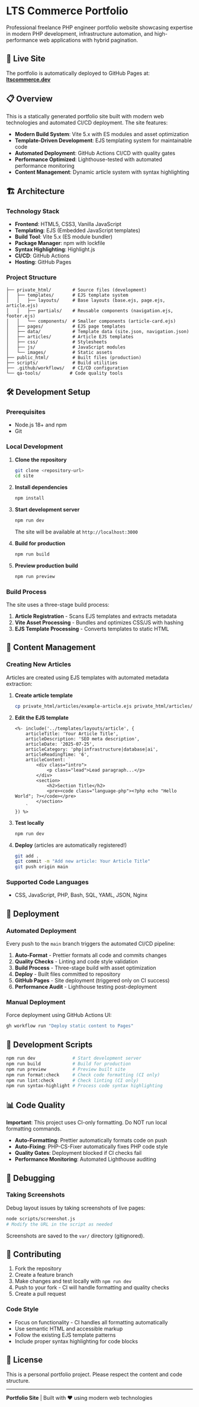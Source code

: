 # LTS Commerce Portfolio

Professional freelance PHP engineer portfolio website showcasing expertise in modern PHP development, infrastructure automation, and high-performance web applications with hybrid pagination.

## 🚀 Live Site

The portfolio is automatically deployed to GitHub Pages at: **[ltscommerce.dev](https://ltscommerce.dev)**

## 📋 Overview

This is a statically generated portfolio site built with modern web technologies and automated CI/CD deployment. The site features:

- **Modern Build System**: Vite 5.x with ES modules and asset optimization
- **Template-Driven Development**: EJS templating system for maintainable code
- **Automated Deployment**: GitHub Actions CI/CD with quality gates
- **Performance Optimized**: Lighthouse-tested with automated performance monitoring
- **Content Management**: Dynamic article system with syntax highlighting

## 🏗️ Architecture

### Technology Stack
- **Frontend**: HTML5, CSS3, Vanilla JavaScript
- **Templating**: EJS (Embedded JavaScript templates)
- **Build Tool**: Vite 5.x (ES module bundler)
- **Package Manager**: npm with lockfile
- **Syntax Highlighting**: Highlight.js
- **CI/CD**: GitHub Actions
- **Hosting**: GitHub Pages

### Project Structure
```
├── private_html/        # Source files (development)
│   ├── templates/       # EJS template system
│   │   ├── layouts/     # Base layouts (base.ejs, page.ejs, article.ejs)
│   │   ├── partials/    # Reusable components (navigation.ejs, footer.ejs)
│   │   └── components/  # Smaller components (article-card.ejs)
│   ├── pages/           # EJS page templates
│   ├── data/            # Template data (site.json, navigation.json)
│   ├── articles/        # Article EJS templates
│   ├── css/             # Stylesheets
│   ├── js/              # JavaScript modules
│   └── images/          # Static assets
├── public_html/         # Built files (production)
├── scripts/             # Build utilities
├── .github/workflows/   # CI/CD configuration
└── qa-tools/           # Code quality tools
```

## 🛠️ Development Setup

### Prerequisites
- Node.js 18+ and npm
- Git

### Local Development

1. **Clone the repository**
   ```bash
   git clone <repository-url>
   cd site
   ```

2. **Install dependencies**
   ```bash
   npm install
   ```

3. **Start development server**
   ```bash
   npm run dev
   ```
   The site will be available at `http://localhost:3000`

4. **Build for production**
   ```bash
   npm run build
   ```

5. **Preview production build**
   ```bash
   npm run preview
   ```

### Build Process

The site uses a three-stage build process:

1. **Article Registration** - Scans EJS templates and extracts metadata
2. **Vite Asset Processing** - Bundles and optimizes CSS/JS with hashing
3. **EJS Template Processing** - Converts templates to static HTML

## 📝 Content Management

### Creating New Articles

Articles are created using EJS templates with automated metadata extraction:

1. **Create article template**
   ```bash
   cp private_html/articles/example-article.ejs private_html/articles/your-article-slug.ejs
   ```

2. **Edit the EJS template**
   ```ejs
   <%- include('../templates/layouts/article', {
       articleTitle: 'Your Article Title',
       articleDescription: 'SEO meta description',
       articleDate: '2025-07-25',
       articleCategory: 'php|infrastructure|database|ai',
       articleReadingTime: '6',
       articleContent: `
           <div class="intro">
               <p class="lead">Lead paragraph...</p>
           </div>
           <section>
               <h2>Section Title</h2>
               <pre><code class="language-php"><?php echo "Hello World"; ?></code></pre>
           </section>
       `
   }) %>
   ```

3. **Test locally**
   ```bash
   npm run dev
   ```

4. **Deploy** (articles are automatically registered!)
   ```bash
   git add .
   git commit -m "Add new article: Your Article Title"
   git push origin main
   ```

### Supported Code Languages
- CSS, JavaScript, PHP, Bash, SQL, YAML, JSON, Nginx

## 🚀 Deployment

### Automated Deployment

Every push to the `main` branch triggers the automated CI/CD pipeline:

1. **Auto-Format** - Prettier formats all code and commits changes
2. **Quality Checks** - Linting and code style validation
3. **Build Process** - Three-stage build with asset optimization
4. **Deploy** - Built files committed to repository
5. **GitHub Pages** - Site deployment (triggered only on CI success)
6. **Performance Audit** - Lighthouse testing post-deployment

### Manual Deployment

Force deployment using GitHub Actions UI:
```bash
gh workflow run "Deploy static content to Pages"
```

## 🔧 Development Scripts

```bash
npm run dev              # Start development server
npm run build            # Build for production
npm run preview          # Preview built site
npm run format:check     # Check code formatting (CI only)
npm run lint:check       # Check linting (CI only)
npm run syntax-highlight # Process code syntax highlighting
```

## 📊 Code Quality

**Important**: This project uses CI-only formatting. Do NOT run local formatting commands.

- **Auto-Formatting**: Prettier automatically formats code on push
- **Auto-Fixing**: PHP-CS-Fixer automatically fixes PHP code style
- **Quality Gates**: Deployment blocked if CI checks fail
- **Performance Monitoring**: Automated Lighthouse auditing

## 🐛 Debugging

### Taking Screenshots

Debug layout issues by taking screenshots of live pages:

```bash
node scripts/screenshot.js
# Modify the URL in the script as needed
```

Screenshots are saved to the `var/` directory (gitignored).

## 🤝 Contributing

1. Fork the repository
2. Create a feature branch
3. Make changes and test locally with `npm run dev`
4. Push to your fork - CI will handle formatting and quality checks
5. Create a pull request

### Code Style

- Focus on functionality - CI handles all formatting automatically
- Use semantic HTML and accessible markup
- Follow the existing EJS template patterns
- Include proper syntax highlighting for code blocks

## 📄 License

This is a personal portfolio project. Please respect the content and code structure.

---

**Portfolio Site** | Built with ♥️ using modern web technologies